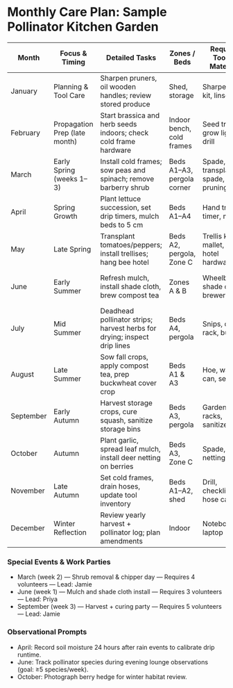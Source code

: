 ﻿# Monthly Care Plan: Sample Pollinator Kitchen Garden

| Month | Focus & Timing | Detailed Tasks | Zones / Beds | Required Tools & Materials | Responsible | Expected Outcome / Measure | Notes & Contingencies |
|-------|----------------|----------------|--------------|----------------------------|-------------|----------------------------|-----------------------|
| January | Planning & Tool Care | Sharpen pruners, oil wooden handles; review stored produce | Shed, storage | Sharpening kit, linseed oil | Jamie | Tools ready for season | Indoor task day |
| February | Propagation Prep (late month) | Start brassica and herb seeds indoors; check cold frame hardware | Indoor bench, cold frames | Seed trays, grow lights, drill | Priya | Seedlings ready for March transplant | Delay if hard frost persists |
| March | Early Spring (weeks 1–3) | Install cold frames; sow peas and spinach; remove barberry shrub | Beds A1–A3, pergola corner | Spade, transplant spade, pruning saw | Jamie + volunteer team | Beds active; shrub removed | Schedule chipper rental for debris |
| April | Spring Growth | Plant lettuce succession, set drip timers, mulch beds to 5 cm | Beds A1–A4 | Hand trowels, timer, mulch | Jamie | Even moisture, weed suppression | If rainfall heavy skip irrigation flush |
| May | Late Spring | Transplant tomatoes/peppers; install trellises; hang bee hotel | Beds A2, pergola, Zone C | Trellis kit, mallet, bee hotel hardware | Priya | Warm-season crops established | Finish before heatwave |
| June | Early Summer | Refresh mulch, install shade cloth, brew compost tea | Zones A & B | Wheelbarrow, shade cloth, brewer | Volunteers | Beds protected from heat stress | Monitor soil moisture twice weekly |
| July | Mid Summer | Deadhead pollinator strips; harvest herbs for drying; inspect drip lines | Beds A4, pergola | Snips, drying rack, bucket | Jamie | Continuous blooms, herbs stored | Perform before weekend gatherings |
| August | Late Summer | Sow fall crops, apply compost tea, prep buckwheat cover crop | Beds A1 & A3 | Hoe, watering can, seed | Priya | Fall succession germinated | Schedule irrigation flush post-sowing |
| September | Early Autumn | Harvest storage crops, cure squash, sanitize storage bins | Beds A3, pergola | Garden fork, racks, sanitizer | Jamie + volunteers | Storage crops cured with <10% loss | Use pergola shade for curing |
| October | Autumn | Plant garlic, spread leaf mulch, install deer netting on berries | Beds A3, Zone C | Spade, rake, netting | Priya | Beds protected, garlic planted | Coordinate with leaf collection week |
| November | Late Autumn | Set cold frames, drain hoses, update tool inventory | Beds A1–A2, shed | Drill, checklist, hose caps | Jamie | Beds winter-ready, tools stored | Note replacements in tools.md |
| December | Winter Reflection | Review yearly harvest + pollinator log; plan amendments | Indoor | Notebook, laptop | Team | Updates recorded for next plan | Pair with annual constitution review |

### Special Events & Work Parties

- March (week 2) — Shrub removal & chipper day — Requires 4 volunteers — Lead: Jamie
- June (week 1) — Mulch and shade cloth install — Requires 3 volunteers — Lead: Priya
- September (week 3) — Harvest + curing party — Requires 5 volunteers — Lead: Jamie

### Observational Prompts

- April: Record soil moisture 24 hours after rain events to calibrate drip runtime.
- June: Track pollinator species during evening lounge observations (goal: ≥5 species/week).
- October: Photograph berry hedge for winter habitat review.
